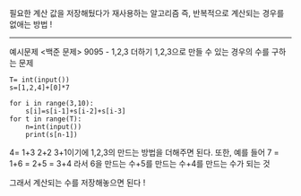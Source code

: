 필요한 계산 값을 저장해뒀다가 재사용하는 알고리즘
즉, 반복적으로 계산되는 경우를 없애는 방법 !

---

예시문제
<백준 문제> 9095 - 1,2,3 더하기
1,2,3으로 만들 수 있는 경우의 수를 구하는 문제

```
T= int(input())
s=[1,2,4]+[0]*7

for i in range(3,10):
    s[i]=s[i-1]+s[i-2]+s[i-3]
for t in range(T):
    n=int(input())
    print(s[n-1])

```

4= 1+3 2+2 3+1이기에
1,2,3의 만드는 방법을 더해주면 된다.
또한, 예를 들어
7 = 1+6 = 2+5 = 3+4 라서
6을 만드는 수+5를 만드는 수+4를 만드는 수가 되는 것

그래서 계산되는 수를 저장해놓으면 된다 !
